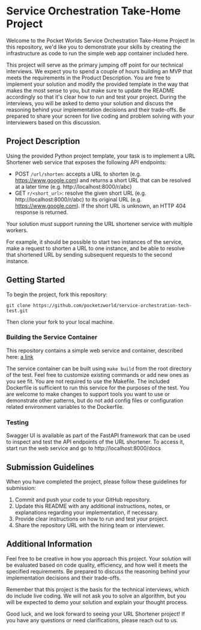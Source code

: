 # Service Orchestration Take-Home Project
Welcome to the Pocket Worlds Service Orchestration Take-Home Project! In this repository, we'd like you to demonstrate your
skills by creating the infrastructure as code to run the simple web app container included here.

This project will serve as the primary jumping off point for our technical interviews. We expect you to spend a 
couple of hours building an MVP that meets the requirements in the Product Description. You are free to implement 
your solution and modify the provided template in the way that makes the most sense to you, but make sure to 
update the README accordingly so that it's clear how to run and test your project. During the interviews, you will 
be asked to demo your solution and discuss the reasoning behind your implementation decisions and their trade-offs. 
Be prepared to share your screen for live coding and problem solving with your interviewers based on this discussion.

## Project Description



Using the provided Python project template, your task is to implement a URL Shortener web service that exposes
the following API endpoints:

* POST `/url/shorten`: accepts a URL to shorten (e.g. https://www.google.com) and returns a short URL that 
  can be resolved at a later time (e.g. http://localhost:8000/r/abc)
* GET `r/<short_url>`: resolve the given short URL (e.g. http://localhost:8000/r/abc) to its original URL
  (e.g. https://www.google.com). If the short URL is unknown, an HTTP 404 response is returned.

Your solution must support running the URL shortener service with multiple workers.

For example, it should be possible to start two instances of the service, make a request to shorten a URL
to one instance, and be able to resolve that shortened URL by sending subsequent requests to the second instance. 

## Getting Started

To begin the project, fork this repository:

```commandline
git clone https://github.com/pocketzworld/service-orchestration-tech-test.git
```

Then clone your fork to your local machine.

### Building the Service Container

This repository contains a simple web service and container, described here:
[a link](https://github.com/pocketzworld/service-orchestration-tech-test/blob/main/service/src/pw/service/README.md)

The service container can be built using `make build` from the root directory of the test. Feel free to customize existing commands or add new ones as you see fit. You are not required to use the Makefile. The included Dockerfile is sufficient to run this service for the purposes of the test. You are welcome to make changes to support tools you want to use or demonstrate other patterns, but do not add config files or configuration related environment variables to the Dockerfile.

### Testing

Swagger UI is available as part of the FastAPI framework that can be used to inspect and test
the API endpoints of the URL shortener. To access it, start run the web service and go to http://localhost:8000/docs

## Submission Guidelines
When you have completed the project, please follow these guidelines for submission:

1. Commit and push your code to your GitHub repository.
2. Update this README with any additional instructions, notes, or explanations regarding your implementation, if necessary.
3. Provide clear instructions on how to run and test your project.
4. Share the repository URL with the hiring team or interviewer.

## Additional Information
Feel free to be creative in how you approach this project. Your solution will be evaluated based on code quality,
efficiency, and how well it meets the specified requirements. Be prepared to discuss the reasoning behind your
implementation decisions and their trade-offs.

Remember that this project is the basis for the technical interviews, which do include live coding. We will not
ask you to solve an algorithm, but you will be expected to demo your solution and explain your thought process.

Good luck, and we look forward to seeing your URL Shortener project! If you have any questions or need
clarifications, please reach out to us.
